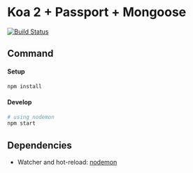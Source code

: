 # Koa 2 + Passport + Mongoose

[![Build Status](https://travis-ci.org/sibelius/koa-passport-mongoose-graphql.svg?branch=master)](https://travis-ci.org/sibelius/koa-passport-mongoose-graphql)

## Command

#### Setup
```bash
npm install
```
#### Develop
```bash
# using nodemon
npm start
```

## Dependencies

- Watcher and hot-reload: [nodemon](http://nodemon.io/)
